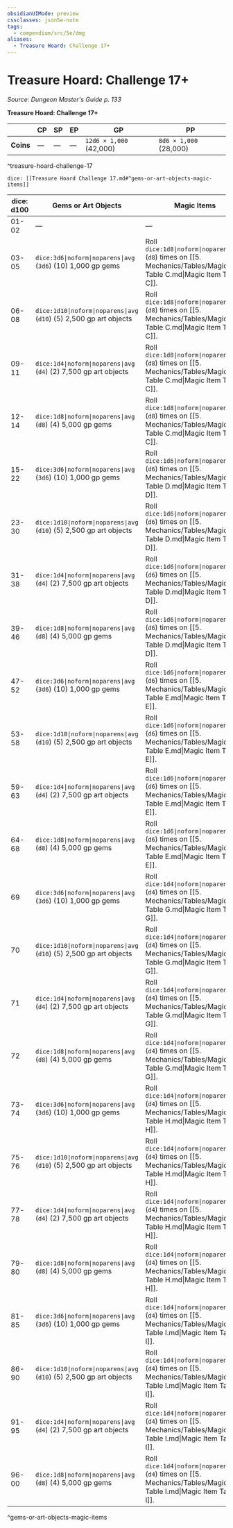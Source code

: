 ```yaml
---
obsidianUIMode: preview
cssclasses: json5e-note
tags:
  - compendium/src/5e/dmg
aliases:
  - Treasure Hoard: Challenge 17+
---
```

# Treasure Hoard: Challenge 17+
*Source: Dungeon Master's Guide p. 133* 

**Treasure Hoard: Challenge 17+**

|  | CP | SP | EP | GP | PP |
|--|----|----|----|----|----|
| **Coins** | — | — | — | `12d6 × 1,000` (42,000) | `8d6 × 1,000` (28,000) |
^treasure-hoard-challenge-17

`dice: [[Treasure Hoard Challenge 17.md#^gems-or-art-objects-magic-items]]`

| dice: d100 | Gems or Art Objects | Magic Items |
|------------|---------------------|-------------|
| 01-02 | — | — |
| 03-05 | `dice:3d6\|noform\|noparens\|avg` (`3d6`) (10) 1,000 gp gems | Roll `dice:1d8\|noform\|noparens\|avg` (`d8`) times on [[5. Mechanics/Tables/Magic Item Table C.md\|Magic Item Table C]]. |
| 06-08 | `dice:1d10\|noform\|noparens\|avg` (`d10`) (5) 2,500 gp art objects | Roll `dice:1d8\|noform\|noparens\|avg` (`d8`) times on [[5. Mechanics/Tables/Magic Item Table C.md\|Magic Item Table C]]. |
| 09-11 | `dice:1d4\|noform\|noparens\|avg` (`d4`) (2) 7,500 gp art objects | Roll `dice:1d8\|noform\|noparens\|avg` (`d8`) times on [[5. Mechanics/Tables/Magic Item Table C.md\|Magic Item Table C]]. |
| 12-14 | `dice:1d8\|noform\|noparens\|avg` (`d8`) (4) 5,000 gp gems | Roll `dice:1d8\|noform\|noparens\|avg` (`d8`) times on [[5. Mechanics/Tables/Magic Item Table C.md\|Magic Item Table C]]. |
| 15-22 | `dice:3d6\|noform\|noparens\|avg` (`3d6`) (10) 1,000 gp gems | Roll `dice:1d6\|noform\|noparens\|avg` (`d6`) times on [[5. Mechanics/Tables/Magic Item Table D.md\|Magic Item Table D]]. |
| 23-30 | `dice:1d10\|noform\|noparens\|avg` (`d10`) (5) 2,500 gp art objects | Roll `dice:1d6\|noform\|noparens\|avg` (`d6`) times on [[5. Mechanics/Tables/Magic Item Table D.md\|Magic Item Table D]]. |
| 31-38 | `dice:1d4\|noform\|noparens\|avg` (`d4`) (2) 7,500 gp art objects | Roll `dice:1d6\|noform\|noparens\|avg` (`d6`) times on [[5. Mechanics/Tables/Magic Item Table D.md\|Magic Item Table D]]. |
| 39-46 | `dice:1d8\|noform\|noparens\|avg` (`d8`) (4) 5,000 gp gems | Roll `dice:1d6\|noform\|noparens\|avg` (`d6`) times on [[5. Mechanics/Tables/Magic Item Table D.md\|Magic Item Table D]]. |
| 47-52 | `dice:3d6\|noform\|noparens\|avg` (`3d6`) (10) 1,000 gp gems | Roll `dice:1d6\|noform\|noparens\|avg` (`d6`) times on [[5. Mechanics/Tables/Magic Item Table E.md\|Magic Item Table E]]. |
| 53-58 | `dice:1d10\|noform\|noparens\|avg` (`d10`) (5) 2,500 gp art objects | Roll `dice:1d6\|noform\|noparens\|avg` (`d6`) times on [[5. Mechanics/Tables/Magic Item Table E.md\|Magic Item Table E]]. |
| 59-63 | `dice:1d4\|noform\|noparens\|avg` (`d4`) (2) 7,500 gp art objects | Roll `dice:1d6\|noform\|noparens\|avg` (`d6`) times on [[5. Mechanics/Tables/Magic Item Table E.md\|Magic Item Table E]]. |
| 64-68 | `dice:1d8\|noform\|noparens\|avg` (`d8`) (4) 5,000 gp gems | Roll `dice:1d6\|noform\|noparens\|avg` (`d6`) times on [[5. Mechanics/Tables/Magic Item Table E.md\|Magic Item Table E]]. |
| 69 | `dice:3d6\|noform\|noparens\|avg` (`3d6`) (10) 1,000 gp gems | Roll `dice:1d4\|noform\|noparens\|avg` (`d4`) times on [[5. Mechanics/Tables/Magic Item Table G.md\|Magic Item Table G]]. |
| 70 | `dice:1d10\|noform\|noparens\|avg` (`d10`) (5) 2,500 gp art objects | Roll `dice:1d4\|noform\|noparens\|avg` (`d4`) times on [[5. Mechanics/Tables/Magic Item Table G.md\|Magic Item Table G]]. |
| 71 | `dice:1d4\|noform\|noparens\|avg` (`d4`) (2) 7,500 gp art objects | Roll `dice:1d4\|noform\|noparens\|avg` (`d4`) times on [[5. Mechanics/Tables/Magic Item Table G.md\|Magic Item Table G]]. |
| 72 | `dice:1d8\|noform\|noparens\|avg` (`d8`) (4) 5,000 gp gems | Roll `dice:1d4\|noform\|noparens\|avg` (`d4`) times on [[5. Mechanics/Tables/Magic Item Table G.md\|Magic Item Table G]]. |
| 73-74 | `dice:3d6\|noform\|noparens\|avg` (`3d6`) (10) 1,000 gp gems | Roll `dice:1d4\|noform\|noparens\|avg` (`d4`) times on [[5. Mechanics/Tables/Magic Item Table H.md\|Magic Item Table H]]. |
| 75-76 | `dice:1d10\|noform\|noparens\|avg` (`d10`) (5) 2,500 gp art objects | Roll `dice:1d4\|noform\|noparens\|avg` (`d4`) times on [[5. Mechanics/Tables/Magic Item Table H.md\|Magic Item Table H]]. |
| 77-78 | `dice:1d4\|noform\|noparens\|avg` (`d4`) (2) 7,500 gp art objects | Roll `dice:1d4\|noform\|noparens\|avg` (`d4`) times on [[5. Mechanics/Tables/Magic Item Table H.md\|Magic Item Table H]]. |
| 79-80 | `dice:1d8\|noform\|noparens\|avg` (`d8`) (4) 5,000 gp gems | Roll `dice:1d4\|noform\|noparens\|avg` (`d4`) times on [[5. Mechanics/Tables/Magic Item Table H.md\|Magic Item Table H]]. |
| 81-85 | `dice:3d6\|noform\|noparens\|avg` (`3d6`) (10) 1,000 gp gems | Roll `dice:1d4\|noform\|noparens\|avg` (`d4`) times on [[5. Mechanics/Tables/Magic Item Table I.md\|Magic Item Table I]]. |
| 86-90 | `dice:1d10\|noform\|noparens\|avg` (`d10`) (5) 2,500 gp art objects | Roll `dice:1d4\|noform\|noparens\|avg` (`d4`) times on [[5. Mechanics/Tables/Magic Item Table I.md\|Magic Item Table I]]. |
| 91-95 | `dice:1d4\|noform\|noparens\|avg` (`d4`) (2) 7,500 gp art objects | Roll `dice:1d4\|noform\|noparens\|avg` (`d4`) times on [[5. Mechanics/Tables/Magic Item Table I.md\|Magic Item Table I]]. |
| 96-00 | `dice:1d8\|noform\|noparens\|avg` (`d8`) (4) 5,000 gp gems | Roll `dice:1d4\|noform\|noparens\|avg` (`d4`) times on [[5. Mechanics/Tables/Magic Item Table I.md\|Magic Item Table I]]. |
^gems-or-art-objects-magic-items
